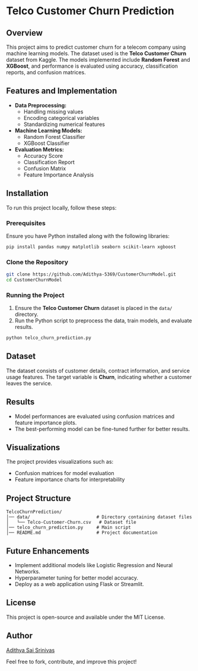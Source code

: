 # Telco Customer Churn Prediction

## Overview
This project aims to predict customer churn for a telecom company using machine learning models. The dataset used is the **Telco Customer Churn** dataset from Kaggle. The models implemented include **Random Forest** and **XGBoost**, and performance is evaluated using accuracy, classification reports, and confusion matrices.

## Features and Implementation
- **Data Preprocessing:**
  - Handling missing values
  - Encoding categorical variables
  - Standardizing numerical features
- **Machine Learning Models:**
  - Random Forest Classifier
  - XGBoost Classifier
- **Evaluation Metrics:**
  - Accuracy Score
  - Classification Report
  - Confusion Matrix
  - Feature Importance Analysis

## Installation
To run this project locally, follow these steps:

### Prerequisites
Ensure you have Python installed along with the following libraries:

```bash
pip install pandas numpy matplotlib seaborn scikit-learn xgboost
```

### Clone the Repository
```bash
git clone https://github.com/Adithya-5369/CustomerChurnModel.git
cd CustomerChurnModel
```

### Running the Project
1. Ensure the **Telco Customer Churn** dataset is placed in the `data/` directory.
2. Run the Python script to preprocess the data, train models, and evaluate results.

```bash
python telco_churn_prediction.py
```

## Dataset
The dataset consists of customer details, contract information, and service usage features. The target variable is **Churn**, indicating whether a customer leaves the service.

## Results
- Model performances are evaluated using confusion matrices and feature importance plots.
- The best-performing model can be fine-tuned further for better results.

## Visualizations
The project provides visualizations such as:
- Confusion matrices for model evaluation
- Feature importance charts for interpretability

## Project Structure
```
TelcoChurnPrediction/
│── data/                         # Directory containing dataset files
│   └── Telco-Customer-Churn.csv   # Dataset file
│── telco_churn_prediction.py     # Main script
│── README.md                     # Project documentation
```

## Future Enhancements
- Implement additional models like Logistic Regression and Neural Networks.
- Hyperparameter tuning for better model accuracy.
- Deploy as a web application using Flask or Streamlit.

## License
This project is open-source and available under the MIT License.

## Author
[Adithya Sai Srinivas](https://github.com/Adithya-5369)

Feel free to fork, contribute, and improve this project!
